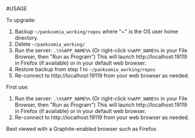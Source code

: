 #USAGE

To upgrade:

1. Backup `~/panksomia_working/repos` where "~" is the OS user home directory.
2. Delete `~/panksomia_working/`
3. Run the server: `.\%%APP_NAME%%` (Or right-click `%%APP_NAME%%` in your File Browser, then "Run as Program")
     This will launch http://localhost:19119 in Firefox (if available) or in your default web browser.
4. Restore backup from step 1 to `~/panksomia_working/repos`
5. Re-connect to http://localhost:19119 from your web browser as needed.

First use:

1. Run the server: `.\%%APP_NAME%%` (Or right-click `%%APP_NAME%%` in your File Browser, then "Run as Program")
     This will launch http://localhost:19119 in Firefox (if available) or in your default web browser.
2. Re-connect to http://localhost:19119 from your web browser as needed.

Best viewed with a Graphite-enabled browser such as Firefox.
